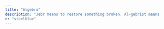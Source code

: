 ```yaml
---
title: "Algebra"
description: "Jebr means to restore something broken. Al-gebrist means a healer of fractures or dislocated limbs. Mathematically, it means to complete"
c: "steelblue"
---
```

